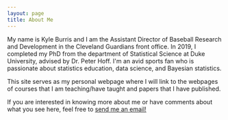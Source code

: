 ```yaml
---
layout: page
title: About Me
---
```


My name is Kyle Burris and I am the Assistant Director of Baseball Research and Development in the Cleveland Guardians front office.  In 2019, I completed my PhD from the department of Statistical Science at Duke University, advised by Dr. Peter Hoff.  I'm an avid sports fan who is passionate about statistics education, data science, and Bayesian statistics.     

This site serves as my personal webpage where I will link to the webpages of courses that I am teaching/have taught and papers that I have published.

If you are interested in knowing more about me or have comments about what you see here, feel free to [send me an email!](mailto:kylecburris@gmail.com)
